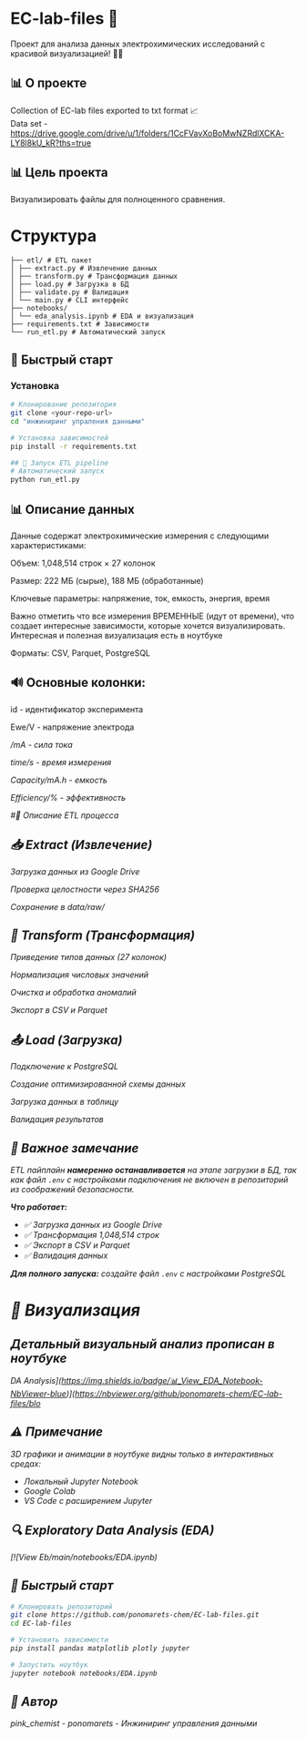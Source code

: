 # EC-lab-files 🌸

Проект для анализа данных электрохимических исследований с красивой визуализацией! 🎨✨

## 📊 О проекте

Collection of EC-lab files exported to txt format 📈  
Data set -https://drive.google.com/drive/u/1/folders/1CcFVavXoBoMwNZRdlXCKA-LY8l8kU_kR?ths=true 

## 📊 Цель проекта
Визуализировать файлы для полноценного сравнения. 

# Структура
```
├── etl/ # ETL пакет
│ ├── extract.py # Извлечение данных
│ ├── transform.py # Трансформация данных
│ ├── load.py # Загрузка в БД
│ ├── validate.py # Валидация
│ └── main.py # CLI интерфейс
├── notebooks/
│ └── eda_analysis.ipynb # EDA и визуализация
├── requirements.txt # Зависимости
└── run_etl.py # Автоматический запуск
```

## 🚀 Быстрый старт

### Установка
```bash
# Клонирование репозитория
git clone <your-repo-url>
cd "инжиниринг упраления данными"

# Установка зависимостей
pip install -r requirements.txt

## 🚀 Запуск ETL pipeline
# Автоматический запуск
python run_etl.py
```

## 📊 Описание данных

Данные содержат электрохимические измерения с следующими характеристиками:

Объем: 1,048,514 строк × 27 колонок

Размер: 222 МБ (сырые), 188 МБ (обработанные)

Ключевые параметры: напряжение, ток, емкость, энергия, время

Важно отметить что все измерения ВРЕМЕННЫЕ (идут от времени), что создает интересные зависимости, которые хочется визуализировать. Интересная и полезная визуализация есть в ноутбуке

Форматы: CSV, Parquet, PostgreSQL

## 🔊 Основные колонки:
id - идентификатор эксперимента

Ewe/V - напряжение электрода

<I>/mA - сила тока

time/s - время измерения

Capacity/mA.h - емкость

Efficiency/% - эффективность

#👾 Описание ETL процесса

## 📥 Extract (Извлечение)

Загрузка данных из Google Drive

Проверка целостности через SHA256

Сохранение в data/raw/

## 🔄 Transform (Трансформация)
Приведение типов данных (27 колонок)

Нормализация числовых значений

Очистка и обработка аномалий

Экспорт в CSV и Parquet

## 📤 Load (Загрузка)
Подключение к PostgreSQL

Создание оптимизированной схемы данных

Загрузка данных в таблицу

Валидация результатов

## 🚨 Важное замечание

ETL пайплайн **намеренно останавливается** на этапе загрузки в БД, так как файл `.env` с настройками подключения не включен в репозиторий из соображений безопасности.

**Что работает:**
- ✅ Загрузка данных из Google Drive
- ✅ Трансформация 1,048,514 строк
- ✅ Экспорт в CSV и Parquet
- ✅ Валидация данных

**Для полного запуска:** создайте файл `.env` с настройками PostgreSQL


# 🎨 Визуализация

## Детальный визуальный анализ прописан в ноутбуке
DA Analysis](https://img.shields.io/badge/📊_View_EDA_Notebook-NbViewer-blue)](https://nbviewer.org/github/ponomarets-chem/EC-lab-files/blo
## ⚠️ Примечание

3D графики и анимации в ноутбуке видны только в интерактивных средах:
- Локальный Jupyter Notebook
- Google Colab
- VS Code с расширением Jupyter
## 🔍 Exploratory Data Analysis (EDA)

[![View Eb/main/notebooks/EDA.ipynb)


## 🚀 Быстрый старт

```bash
# Клонировать репозиторий
git clone https://github.com/ponomarets-chem/EC-lab-files.git
cd EC-lab-files

# Установить зависимости
pip install pandas matplotlib plotly jupyter

# Запустить ноутбук
jupyter notebook notebooks/EDA.ipynb
```

## 👤 Автор
pink_chemist - ponomarets - Инжиниринг управления данными






